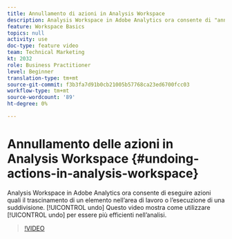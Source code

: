 ```yaml
---
title: Annullamento di azioni in Analysis Workspace
description: Analysis Workspace in Adobe Analytics ora consente di "annullare" le azioni, ad esempio il trascinamento di un elemento nell’area di lavoro o l’esecuzione di una suddivisione. Questo video mostra come utilizzare l’annullamento per essere più efficiente nell’analisi.
feature: Workspace Basics
topics: null
activity: use
doc-type: feature video
team: Technical Marketing
kt: 2032
role: Business Practitioner
level: Beginner
translation-type: tm+mt
source-git-commit: f3b3fa7d91b0cb21005b57768ca23ed6700fcc03
workflow-type: tm+mt
source-wordcount: '89'
ht-degree: 0%

---
```



# Annullamento delle azioni in Analysis Workspace {#undoing-actions-in-analysis-workspace}

Analysis Workspace in Adobe Analytics ora consente di eseguire azioni quali il trascinamento di un elemento nell’area di lavoro o l’esecuzione di una suddivisione. [!UICONTROL undo] Questo video mostra come utilizzare [!UICONTROL undo] per essere più efficienti nell’analisi.

>[!VIDEO](https://video.tv.adobe.com/v/23983/?quality=12)
